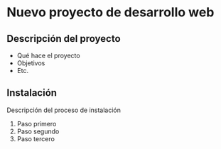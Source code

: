 # Nuevo proyecto de desarrollo web

## Descripción del proyecto

* Qué hace el proyecto
* Objetivos
* Etc.

## Instalación

Descripción del proceso de instalación

1. Paso primero
1. Paso segundo
1. Paso tercero